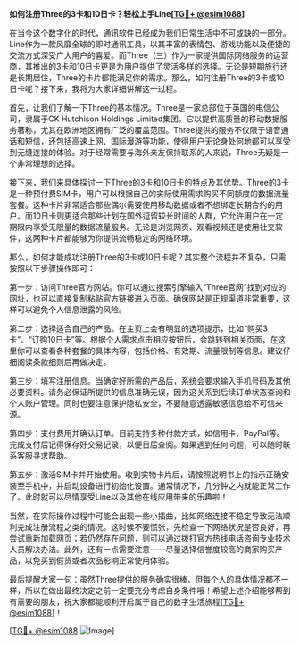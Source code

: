 **如何注册Three的3卡和10日卡？轻松上手Line[[TG💪+ @esim1088](https://t.me/s/esim1088)]**

在当今这个数字化的时代，通讯软件已经成为我们日常生活中不可或缺的一部分。Line作为一款风靡全球的即时通讯工具，以其丰富的表情包、游戏功能以及便捷的交流方式深受广大用户的喜爱。而Three（三）作为一家提供国际网络服务的运营商，其推出的3卡和10日卡更是为用户提供了灵活多样的选择。无论是短期旅行还是长期居住，Three的卡片都能满足你的需求。那么，如何注册Three的3卡或10日卡呢？接下来，我将为大家详细讲解这一过程。

首先，让我们了解一下Three的基本情况。Three是一家总部位于英国的电信公司，隶属于CK Hutchison Holdings Limited集团。它以提供高质量的移动数据服务著称，尤其在欧洲地区拥有广泛的覆盖范围。Three提供的服务不仅限于语音通话和短信，还包括高速上网、国际漫游等功能，使得用户无论身处何地都可以享受到无缝连接的体验。对于经常需要与海外亲友保持联系的人来说，Three无疑是一个非常理想的选择。

接下来，我们来具体探讨一下Three的3卡和10日卡的特点及其优势。Three的3卡是一种预付费SIM卡，用户可以根据自己的实际使用需求购买不同额度的数据流量套餐。这种卡片非常适合那些偶尔需要使用移动数据或者不想绑定长期合约的用户。而10日卡则更适合那些计划在国外逗留较长时间的人群，它允许用户在一定期限内享受无限量的数据流量服务。无论是浏览网页、观看视频还是使用社交软件，这两种卡片都能够为你提供流畅稳定的网络环境。

那么，如何才能成功注册Three的3卡或10日卡呢？其实整个流程并不复杂，只需按照以下步骤操作即可：

第一步：访问Three官方网站。你可以通过搜索引擎输入“Three官网”找到对应的网址，也可以直接复制粘贴官方链接进入页面。确保网站是正规渠道非常重要，这样可以避免个人信息泄露的风险。

第二步：选择适合自己的产品。在主页上会有明显的选项提示，比如“购买3卡”、“订购10日卡”等。根据个人需求点击相应按钮后，会跳转到相关页面，在这里你可以查看各种套餐的具体内容，包括价格、有效期、流量限制等信息。建议仔细阅读条款细则后再做决定。

第三步：填写注册信息。当确定好所需的产品后，系统会要求输入手机号码及其他必要资料。请务必保证所提供的信息准确无误，因为这关系到后续订单状态查询和个人账户管理。同时也要注意保护隐私安全，不要随意透露敏感信息给不可信来源。

第四步：支付费用并确认订单。目前支持多种付款方式，如信用卡、PayPal等。完成支付后记得保存好交易记录，以便日后查阅。如果遇到任何问题，可以随时联系客服寻求帮助。

第五步：激活SIM卡并开始使用。收到实物卡片后，请按照说明书上的指示正确安装至手机中，并启动设备进行初始化设置。通常情况下，几分钟之内就能正常工作了。此时就可以尽情享受Line以及其他在线应用带来的乐趣啦！

当然，在实际操作过程中可能会出现一些小插曲，比如网络连接不稳定导致无法顺利完成注册流程之类的情况。这时候不要慌张，先检查一下网络状况是否良好，再尝试重新加载网页；若仍然存在问题，则可以通过拨打官方热线电话咨询专业技术人员解决办法。此外，还有一点需要注意——尽量选择信誉度较高的商家购买产品，以免买到假货或者次品影响正常使用体验。

最后提醒大家一句：虽然Three提供的服务确实很棒，但每个人的具体情况都不一样，所以在做出最终决定之前一定要充分考虑自身条件哦！希望上述介绍能够帮到有需要的朋友，祝大家都能顺利开启属于自己的数字生活旅程[[TG💪+ @esim1088](https://t.me/s/esim1088)]！

[[TG💪+ @esim1088](https://t.me/s/esim1088) ![Image](https://i.postimg.cc/4NQfJmqS/Snipaste-2025-05-13-00-14-12.png)]